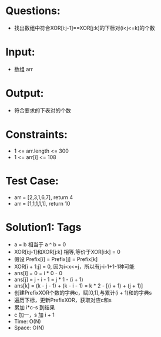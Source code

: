 # Questions:
- 找出数组中符合XOR[i:j-1]==XOR[j:k]的下标对(i<j<=k)的个数

# Input:
- 数组 arr

# Output:
- 符合要求的下表对的个数

# Constraints:
- 1 <= arr.length <= 300
- 1 <= arr[i] <= 108

# Test Case:
- arr = [2,3,1,6,7], return 4
- arr = [1,1,1,1,1], return 10

# Solution1: Tags
- a = b 相当于 a ^ b = 0
- XOR[i:j-1]和XOR[j:k] 相等,等价于XOR[i:k] = 0
- 假设 Prefix[i] = Prefix[j] = Prefix[k]
- XOR[i + 1:j] = 0, 因为i<x<=j，所以有j-i-1+1-1种可能
- ans[i] = 0 = i * 0 - 0
- ans[j] = j - i - 1 = j * 1 - (i + 1)
- ans[k] = (k - j - 1) + (k - i - 1) = k * 2 - [(i + 1) + (j + 1)] 
- 创建PrefixXOR个数的字典c，赋[0,1],与累计(i + 1)和的字典s
- 遍历下标，更新PrefixXOR，获取对应c和s
- 累加 i*c-s 到结果
- c 加一，s 加 i + 1
- Time: O(N)
- Space: O(N)

